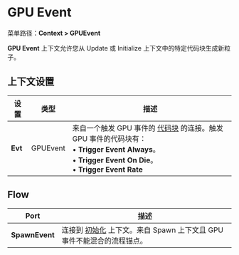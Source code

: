 # GPU Event
菜单路径：**Context > GPUEvent**

**GPU Event** 上下文允许您从 Update 或 Initialize 上下文中的特定代码块生成新粒子。

## 上下文设置

|**设置**|**类型**|**描述**|
|---|---|---|
|**Evt**|GPUEvent|来自一个触发 GPU 事件的 [代码块](https://docs.unity3d.com/cn/Packages/com.unity.visualeffectgraph@10.5/manual/Blocks.html) 的连接。触发 GPU 事件的代码块有：  <br>• **Trigger Event Always**。  <br>• **Trigger Event On Die**。  <br>• **Trigger Event Rate**|

## Flow

|**Port**|**描述**|
|---|---|
|**SpawnEvent**|连接到 [初始化](https://docs.unity3d.com/cn/Packages/com.unity.visualeffectgraph@10.5/manual/Context-Initialize.html) 上下文。来自 Spawn 上下文且 GPU 事件不能混合的流程锚点。|
